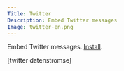 ```yaml
---
Title: Twitter
Description: Embed Twitter messages
Image: twitter-en.png
---
```

Embed Twitter messages.
[Install](https://github.com/datenstrom/yellow-extensions/tree/master/features/twitter).

[twitter datenstromse]
